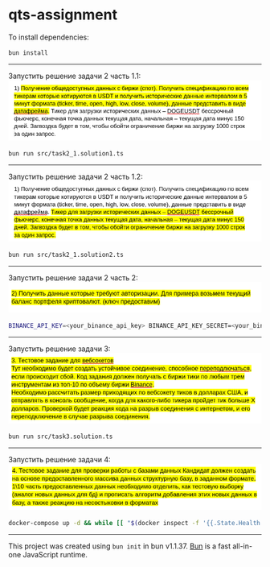 # qts-assignment

To install dependencies:

```bash
bun install
```
---
Запустить решение задачи 2 часть 1.1:
![img.png](img/img_task2_1_1.png)
```bash
bun run src/task2_1.solution1.ts
```
---
Запустить решение задачи 2 часть 1.2:
![img.png](img/img_task2_1_2.png)
```bash
bun run src/task2_1.solution2.ts
```
---
Запустить решение задачи 2 часть 2:
![img.png](img/img_task2_2.png)
```bash
BINANCE_API_KEY=<your_binance_api_key> BINANCE_API_KEY_SECRET=<your_binance_api_key_secret> bun run src/task2_2.solution.ts
```
---
Запустить решение задачи 3:
![img.png](img/img_task3.png)
```bash
bun run src/task3.solution.ts
```
---
Запустить решение задачи 4:
![img.png](img/img_task4.png)
```bash
docker-compose up -d && while [[ "$(docker inspect -f '{{.State.Health.Status}}' db)" != "healthy" ]]; do echo 'waiting for db to initialize...'; sleep 3; done && echo 'db is up, now running task4 solution' && bun run src/task4.solution.ts
```
---

This project was created using `bun init` in bun v1.1.37. [Bun](https://bun.sh) is a fast all-in-one JavaScript runtime.
